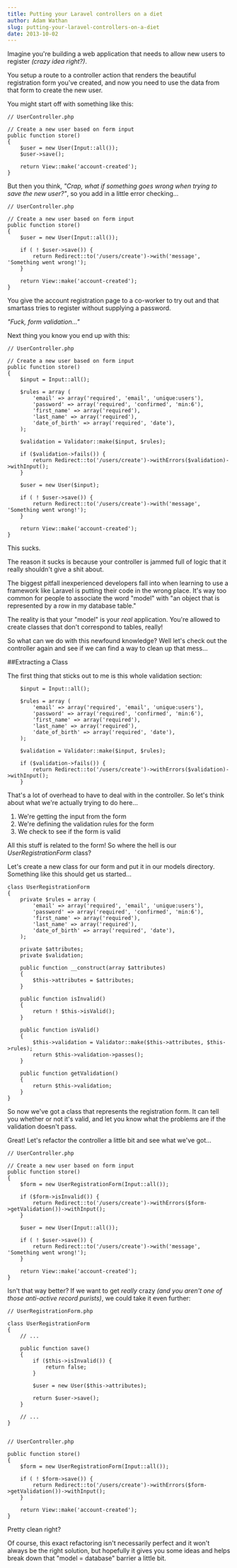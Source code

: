 ```yaml
---
title: Putting your Laravel controllers on a diet
author: Adam Wathan
slug: putting-your-laravel-controllers-on-a-diet
date: 2013-10-02
---
```


Imagine you're building a web application that needs to allow new users to register *(crazy idea right?)*.

You setup a route to a controller action that renders the beautiful registration form you've created, and now you need to use the data from that form to create the new user.

You might start off with something like this:
~~~language-php
// UserController.php

// Create a new user based on form input
public function store()
{
	$user = new User(Input::all());
	$user->save();

	return View::make('account-created');
}
~~~

But then you think, *"Crap, what if something goes wrong when trying to save the new user?"*, so you add in a little error checking...
~~~language-php
// UserController.php

// Create a new user based on form input
public function store()
{
	$user = new User(Input::all());

	if ( ! $user->save()) {
		return Redirect::to('/users/create')->with('message', 'Something went wrong!');
	}

	return View::make('account-created');
}
~~~

You give the account registration page to a co-worker to try out and that smartass tries to register without supplying a password.

*"Fuck, form validation..."*

Next thing you know you end up with this:
 
~~~language-php
// UserController.php

// Create a new user based on form input
public function store()
{
	$input = Input::all();

	$rules = array (
		'email' => array('required', 'email', 'unique:users'),
		'password' => array('required', 'confirmed', 'min:6'),
		'first_name' => array('required'),
		'last_name' => array('required'),
		'date_of_birth' => array('required', 'date'),
	);

	$validation = Validator::make($input, $rules);

	if ($validation->fails()) {
		return Redirect::to('/users/create')->withErrors($validation)->withInput();
	}

	$user = new User($input);

	if ( ! $user->save()) {
		return Redirect::to('/users/create')->with('message', 'Something went wrong!');
	}

	return View::make('account-created');
}
~~~ 

This sucks.

The reason it sucks is because your controller is jammed full of logic that it really shouldn't give a shit about.

The biggest pitfall inexperienced developers fall into when learning to use a framework like Laravel is putting their code in the wrong place. It's way too common for people to associate the word "model" with "an object that is represented by a row in my database table."

The reality is that your "model" is your *real* application. You're allowed to create classes that don't correspond to tables, really!

So what can we do with this newfound knowledge? Well let's check out the controller again and see if we can find a way to clean up that mess...

##Extracting a Class

The first thing that sticks out to me is this whole validation section:

~~~language-php
	$input = Input::all();

	$rules = array (
		'email' => array('required', 'email', 'unique:users'),
		'password' => array('required', 'confirmed', 'min:6'),
		'first_name' => array('required'),
		'last_name' => array('required'),
		'date_of_birth' => array('required', 'date'),
	);

	$validation = Validator::make($input, $rules);

	if ($validation->fails()) {
		return Redirect::to('/users/create')->withErrors($validation)->withInput();
	}
~~~

That's a lot of overhead to have to deal with in the controller. So let's think about what we're actually trying to do here...

1. We're getting the input from the form
2. We're defining the validation rules for the form
3. We check to see if the form is valid

All this stuff is related to the form! So where the hell is our *UserRegistrationForm* class?

Let's create a new class for our form and put it in our models directory. Something like this should get us started...

~~~language-php
class UserRegistrationForm
{
	private $rules = array (
		'email' => array('required', 'email', 'unique:users'),
		'password' => array('required', 'confirmed', 'min:6'),
		'first_name' => array('required'),
		'last_name' => array('required'),
		'date_of_birth' => array('required', 'date'),
	);

	private $attributes;
	private $validation;

	public function __construct(array $attributes)
	{
		$this->attributes = $attributes;
	}

	public function isInvalid()
	{
		return ! $this->isValid();
	}

	public function isValid()
	{
		$this->validation = Validator::make($this->attributes, $this->rules);
		return $this->validation->passes();
	}

	public function getValidation()
	{
		return $this->validation;
	}
}
~~~

So now we've got a class that represents the registration form. It can tell you whether or not it's valid, and let you know what the problems are if the validation doesn't pass.

Great! Let's refactor the controller a little bit and see what we've got...

~~~language-php
// UserController.php

// Create a new user based on form input
public function store()
{
	$form = new UserRegistrationForm(Input::all());

	if ($form->isInvalid()) {
		return Redirect::to('/users/create')->withErrors($form->getValidation())->withInput();
	}

	$user = new User(Input::all());

	if ( ! $user->save()) {
		return Redirect::to('/users/create')->with('message', 'Something went wrong!');
	}

	return View::make('account-created');
}
~~~ 

Isn't that way better? If we want to get *really* crazy *(and you aren't one of those anti-active record purists)*, we could take it even further:

~~~language-php
// UserRegistrationForm.php

class UserRegistrationForm
{
	// ...

	public function save()
	{
		if ($this->isInvalid()) {
			return false;
		}

		$user = new User($this->attributes);

		return $user->save();
	}

	// ...
}


// UserController.php

public function store()
{
	$form = new UserRegistrationForm(Input::all());

	if ( ! $form->save()) {
		return Redirect::to('/users/create')->withErrors($form->getValidation())->withInput();
	}

	return View::make('account-created');
}
~~~

Pretty clean right?

Of course, this exact refactoring isn't necessarily perfect and it won't always be the right solution, but hopefully it gives you some ideas and helps break down that "model = database" barrier a little bit.
